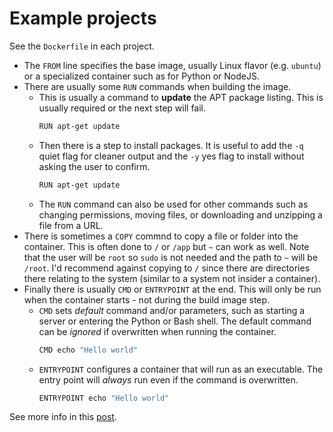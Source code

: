 # Example projects

See the `Dockerfile` in each project. 

- The `FROM` line specifies the base image, usually Linux flavor (e.g. `ubuntu`) or a specialized container such as for Python or NodeJS.
- There are usually some `RUN` commands when building the image.
    - This is usually a command to **update** the APT package listing. This is usually required or the next step will fail.
        ```sh
        RUN apt-get update
        ```
    - Then there is a step to install packages. It is useful to add the `-q` quiet flag for cleaner output and the `-y` yes flag to install without asking the user to confirm.
        ```sh
        RUN apt-get update
        ```
    - The `RUN` command can also be used for other commands such as changing permissions, moving files, or downloading and unzipping a file from a URL.
- There is sometimes a `COPY` commnd to copy a file or folder into the container. This is often done to `/` or `/app` but `~` can work as well. Note that the user will be `root` so `sudo` is not needed and the path to `~` will be `/root`. I'd recommend against copying to `/` since there are directories there relating to the system (similar to a system not insider a container).
- Finally there is usually `CMD` or `ENTRYPOINT` at the end. This will only be run when the container starts - not during the build image step.
    - `CMD` sets _default_ command and/or parameters, such as starting a server or entering the Python or Bash shell. The default command can be _ignored_  if overwritten when running the container.
        ```sh
        CMD echo "Hello world"
        ```
    - `ENTRYPOINT` configures a container that will run as an executable. The entry point will _always_ run even if the command is overwritten.
        ```sh
        ENTRYPOINT echo "Hello world"
        ```
        
See more info in this [post](https://goinbigdata.com/docker-run-vs-cmd-vs-entrypoint/).
